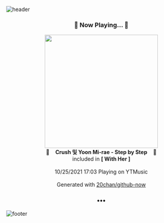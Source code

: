 ![header](https://capsule-render.vercel.app/api?type=wave&height=170&section=header&text=Hi.%20I'm%20SHIFT&fontColor=090707&fontAlignX=45&fontAlignY=65&fontSize=100)

<h3 align="center">🎵 Now Playing... 🎵</h3>
<p align="center">
  <a href="https://music.youtube.com/watch?v=k6GZK6YI2es">
    <img width="300" src="https://lh3.googleusercontent.com/U3ZT-SaOZKmLkNZFn_a6lxq9vOnKYQy_4LLv9h0UaFodNSDTyedSBAkVEo4PN2ebD-SOS3dnCB-KuPg">
  </a>
  <br>
  🎵&nbsp&nbsp&nbsp <b>Crush 및 Yoon Mi-rae - Step by Step</b> &nbsp&nbsp&nbsp🎵
  <br>
  included in <b>[ With Her ]</b>
  
  <br />
  <br />
  10/25/2021 17:03 Playing on YTMusic
  <br />
  <br />
  Generated with <a href="https://github.com/20chan/github-now">20chan/github-now</a>
</p>

<h3 align="center">•••</h3>

![footer](https://capsule-render.vercel.app/api?type=wave&height=150&section=footer)
